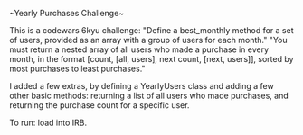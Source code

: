 ~Yearly Purchases Challenge~

This is a codewars 6kyu challenge: 
"Define a best_monthly method for a set of users, provided as an array with a group of users for each month."
"You must return a nested array of all users who made a purchase in every month, in the format [count, [all, users], next count, [next, users]], sorted by most purchases to least purchases."

I added a few extras, by defining a YearlyUsers class and adding a few other basic methods: returning a list of all users who made purchases, and returning the purchase count for a specific user.

To run: load into IRB.

